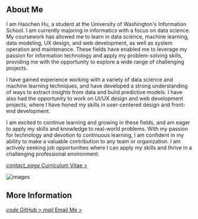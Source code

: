 

## About Me
I am <span class="notranslate">Haochen Hu</span>, a student at the University of Washington's Information School. I am currently majoring in informatics with a focus on data science. My coursework has allowed me to learn in data science, machine learning, data modeling, UX design, and web development, as well as system operation and maintenance. These fields have enabled me to leverage my passion for information technology and apply my problem-solving skills, providing me with the opportunity to explore a wide range of challenging projects.

I have gained experience working with a variety of data science and machine learning techniques, and have developed a strong understanding of ways to extract insights from data and build predictive models. I have also had the opportunity to work on UI/UX design and web development projects, where I have honed my skills in user-centered design and front-end development.

I am excited to continue learning and growing in these fields, and am eager to apply my skills and knowledge to real-world problems. With my passion for technology and devotion to continuous learning, I am confident in my ability to make a valuable contribution to any team or organization. I am actively seeking job opportunities where I can apply my skills and thrive in a challenging professional environment.

<a href="/cv">
<i class="material-icons notranslate">contact_page</i> 
Curriculum Vitae > 
</a> 

<img class="img" id="auto-change-image" alt="images"
      src="{{ site.baseurl }}/assets/images/unsplash-keyboard.jpg">

## More Information

<a href="https://github.com/HaochenH" target="_blank">
<i class="material-icons notranslate">code</i> 
GitHub >
</a>

<a class="email" href="mailto:haochh@yahoo.com">
<i class="material-icons notranslate">mail</i> 
Email Me >
</a>
